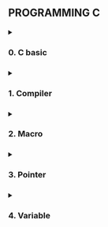 ## PROGRAMMING C

<details>
<summary><h3>0. C basic<h3></summary>
 <ul>
 <details>
	 
<summary><h4> 0.1 Data Type <h4></summary>

- Some common data types(in library **stdint.h**):

	| Data Type  | Size (bytes) | Range | 
  	|:-------:|:--------:|:--------:|
  	|int8|1 byte |-128 to 127|
	|uint8_t |1 byte |0 to 255|
	|int16_t |2 bytes |-32768 to 32767|
    |uint16_t|2 byte |0 to 65535|
    |int32_t |2 byte |-2147483648 to 2147483647|
    |uint32_t|4 bytes |0 to 4294967295|
    |int64_t |8 bytes |-9223372036854775808 to 9223372036854775807|
    |uint64_t|8 bytes |0 to 18446744073709551615|
  
</details>
<details>
<summary><h4> 0.2 Typedef <h4></summary>

- Typedef được sử dụng để đặt tên mới cho kiểu dữ liệu.
## Example:
```c
#include <stdio.h>
typedef int typeInt; //typeInt can be used in place of int
int main()
{
    typeInt a = 10;
    printf("%d ", a);
    return 0;
}
```
</details>

<details>
<summary><h4> 0.3 C Control Statements <h4></summary>

- C if...else Statement
- Switch Statement in C
- C for Loop
- While and do...while loop in C
- Switch case (combine Enum)

  <details>
	<summary>Example</summary>

    ```c
    #include <stdio.h>
    typedef enum{
        THANG_MOT,
        THANG_HAI,
        THANG_BA,
        THANG_BON,
        
    } thang_t;
    
    int main(){
        thang_t thang;
        switch (thang)
        {
            case THANG_MOT:
            case THANG_BA:
                /* code */
                break;
            case THANG_HAI:
                /* code */
                break;
            case THANG_BON:
                /* code */
                break;
            default:
                printf("Error\n")
                break;
        }
    }
    ```
- Continue
- Break
  </details>
</details>

<details>
<summary><h3>1. Compiler<h3></summary>
 <ul>
	 
  **Quá trình biên dịch:**
  
![alt text](https://media.geeksforgeeks.org/wp-content/uploads/20230404112946/Compilation-Process-in-C.png)
 	
   Bắt đầu từ file ` *.c/ *.h ` ( được gọi là ***Source file***). Ex: main.c
   
   Sau khi qua quá trình tiền xử lý(***Preprocessor***), file ` *.c/ *.h ` chuyển thành file ` *.i ` ( được gọi là ***Preprocessed Sources***). Ex: main.i
   ```c
gcc -E main.c -o main.i
 ```
   Sau đó chuyển sang quá trình ***Compiler*** sẽ biến file `*.i` thành file `*.s` ( được gọi là ***Assemply Code*** ). Ex: main.s
   ```c
gcc main.i -S -o main.s
 ```
   Tiếp đến là quá trình ***Assembler*** sẽ biến file `*.s` thành file `*.o` (được gọi là ***Object files***). Ex. main.o
   ```c
gcc -c main.s -o main.o
 ```
   
   Cuối cùng là quá trình ***Linker*** sẽ kết hợp file `*.o` và các Libraries lại với nhau tạo thành file `*.exe` (được gọi là ***Executable***). Ex. main.exe
   ```c
gcc main.o -o main
 ```
How to run file `main.exe` using cmd: ` ./main.exe ` or ` ./main `
</details>

<details>
<summary><h3>2. Macro <h3></summary>
 <ul>
<details>
<summary><h4> 2.1 #define <h4></summary>
<ul>
<details>
<summary><h4> 2.1.1 Expression <h4></summary>
	
**Example**:	
```c
#define SUM(a, b) (a + b)
```
</details>
<details>
<summary><h4> 2.1.2 CREATE FUNCTION <h4></summary>
	
**Example**:	
```c
#define CREATE_FUNC1(name, cmd)         \
    void name(){                        \
        printf("%s", (char*)cmd);       \
    } 
/* 
    Co the su dung ` # `. Sau ` # ` se la chuoi nen se khong can ` "" ` 
 */
#define CREATE_FUNC2(name, cmd)         \
    void name(){                        \
        printf("%s", (char*)#cmd);      \
    } 
// # to inform that "#cmd" is a string 

CREATE_FUNC1(test1, "This is test 1\n");
CREATE_FUNC1(test2, "This is test 2\n");
CREATE_FUNC2(test3, This is test 1\n); 
CREATE_FUNC2(test4, This is test 2\n);

int main(){
    test1();
    test2();
    test3();
    test4();
}
```

</details>
<details>
<summary><h4> 2.1.3 CREATE VARIABLE <h4></summary>

**Example**:	
```c
    #define CREATE_VARIABLE(name)           \
    int     int__##name;                    \
    double  double__##name;                 \
    char    char__##name 

    // \ used for Line break and the last one don't use
    // ## to connect two string 

    CREATE_VARIABLE(var1);
```
Biến sẽ được khởi tạo thành: 
```c
int int__var1; double double__var1; char char__var1;
```

</details>
<details>
<summary><h4> 2.1.4 Variadic in C <h4></summary>
Reference Documents: https://www.geeksforgeeks.org/variadic-functions-in-c/	

**Example:**
```c
#define VAR(...) __VA_ARGS__   //__VA_ARGS__ will be replaced by anything in (...)
int main(){
	VAR(hello world)
	VAR(int a, int b, int c);
}
```
Output:
``` 
hello world
int a, int b, int c;
```

</details>
</details>	

<details>	
<summary><h4> 2.2 #ifndef ... #endif <h4></summary>
ifndef: if not define
	
Thường được sử dụng để tránh việc define một tên nhiều lần

**Example:**
```c
#ifndef SIZE
/* 
    Neu SIZE chua duoc dinh nghia thi doan nay se duoc su dung 
 */
#define SIZE 5  

#endif
```
</details>

<details>
<summary><h4> 2.3 #if ... #elif... #else... #endif <h4></summary>

**Example:**
```c
#define SIZE 22

#if SIZE > 20
    void display(){
        printf("Size > 20\n");
    }
    
#elif SIZE == 20
    void display(){
        printf("Size = 20\n");
    }
#else SIZE < 20
    void display(){
        printf("Size < 20\n");
    }
#endif
```
</details>
  
 </details>

<details>
<summary><h3>3. Pointer<h3></summary>
<ul>

***Pointer*** can be used to store memory address of variable, function and other pointer
<details>
<summary><h4>3.1 Pointer<h4></summary>
<ul>
	
**Syntax:**
```c
datatype * ptr;
```

**Example:**
```c
#include <stdio.h>

int main(int argc, char const *argv[])
{
    int a = 10;

    int * ptr = &a;

    printf("Address of a: %p\n", &a); 			//Address of a: 000000b66e5ff6dc

    printf("Address of pointer: %p\n", &ptr); 		//Address of pointer: 000000b66e5ff6d0
    printf("Value of pointer: %p\n", ptr);		//Value of pointer: 000000b66e5ff6dc
    printf("Value of variable pointer: %d\n", *ptr);	//Value of variable pointer: 10

    return 0;
}
``` 
</details>

<details>
<summary><h4>3.2 NULL Pointer<h4></summary>
<ul>

- Khi khai báo một biến con trỏ cần gán cho nó một địa chỉ. Nếu chưa sử dụng thì nên gán địa chỉ NULL
- Khi sử dụng xong 1 biến con trỏ cũng nên gán trả lại NULL
  
=> Tránh việc con trỏ trỏ tới một địa chỉ ngẫu nhiên mà chương trình đang sử dụng gây sai lệnh or nhầm lẫn

**Syntax:**
```c
data_type *pointer_name = NULL;
        or
pointer_name = NULL
```
</details>
	
<details>
<summary><h4>3.3 Function Pointer<h4></summary>
<ul>
	
 **Syntax:**
```c
datatype (*ptr) ( para_type_1, para_type_2, ...); //Khai bao con tro ham
ptr = &function();			    	  //Gan dia chi cua ham cho con tro

or

((func_data_type (*)(func_para_type_1, func_para_type_2, ...))name_func)(value_input, ...)
```
**Example:**
```c
#include <stdio.h>
void tong(int a, int b){
    printf("%d + %d = %d\n", a, b, a+b);
}
void hieu(int a, int b){
    printf("%d - %d = %d\n", a, b, a-b);
}
int Tich(int a, int b){
    return a*b;
}
void TinhToan(int a, int b, void (*ptr)(int a, int b)){
    printf("Ham tinh toan:\n");
    ptr(a, b);
}
int main(int argc, char const *argv[])
{
/*
*  @brief Cach 1
*/
    void (*ptr)(int, int);
    ptr = &tong;
    ptr(9,7);

    int (*ptrTich)(int, int) = &Tich;
    printf("%d\n", ptrTich(5, 5));

    void (*ptrTinhtoan)(int, int, void(*));
    ptrTinhtoan = &TinhToan;
    ptrTinhtoan(2, 4, tong);
/*
*  @brief Cach 2
*/
   ((void (*)(int, int))tong)(9, 7);

   printf("Tich: %d", ((int (*)(int, int))Tich)(5, 5));
	
   ((void (*)(int, int, void(*)))TinhToan)(2, 4, tong);

/*
*  @brief Using Function Pointer to caculator
*/
   TinhToan(1, 2, &tong);
   TinhToan(3, 2, &hieu);
}
```
</details>

<details>
<summary><h4>3.4 Void Pointer<h4></summary>
<ul>

 **Syntax:**
```c
void * pointer_name;
```
**Example:**
```c
#include <stdio.h>

int tong(int a, int b){
    return a+b;
}

int main(int argc, char const *argv[])
{
    void *ptr;
    int i = 10;
    double d = 1.1;
    char c = 'c';
    
    ptr = &i;
    printf("Dia chi: %p, Gia tri: %d\n", ptr, *(int *)ptr);

    ptr = &d;
    printf("Dia chi: %p, Gia tri: %f\n", ptr, *(double *)ptr);

    ptr = &c;
    printf("Dia chi: %p, Gia tri: %c\n", ptr, *(char *)ptr);

    ptr = &tong;
    printf("Dia chi: %p\n", ptr);
    printf("Gia tri: %d\n", ((int (*)(int, int))ptr)(1,2));
}
```
**Output:**
```
Dia chi: 000000ede39ffa64, Gia tri: 10
Dia chi: 000000ede39ffa58, Gia tri: 1.100000
Dia chi: 000000ede39ffa57, Gia tri: c
Dia chi: 00007ff6f4311591
Gia tri: 3
```

</details>

<details>
<summary><h4>3.5 Pointer to Pointer<h4></summary>
<ul>

**Example:**
```c
#include <stdio.h>

int main(int argc, char const *argv[])
{
    int a = 10;
    int *ptr = &a;
    int **ptp = &ptr;

    printf("Addr of a: %p\n", &a);
    printf("Addr_ptr: %p Val_ptr: %p Val_var_ptr: %d\n", &ptr, ptr, *ptr);

    printf("Addr_ptr: %p Val_ptr: %p Val_var_ptr: %d", &ptp, ptp, **ptp);
    return 0;
}
```
**Output:**
```c
Addr of a: 000000b82e5ff66c
Addr_ptr: 000000b82e5ff660 Val_ptr: 000000b82e5ff66c Val_var_ptr: 10
Addr_ptp: 000000b82e5ff658 Val_ptp: 000000b82e5ff660 Val_var_ptp: 10
```
</details>
</details>

<details>
<summary><h3>4. Variable<h3></summary>
	
![alt text](https://media.geeksforgeeks.org/wp-content/cdn-uploads/Storage-Classes-In-C.png)

<ul>
<details>
<summary><h4>4.1 Static <h4></summary>
<ul>

	- Ứng dụng khi code MCU: VD Chạy hàm Init() 1 lần duy nhất rồi sau đó k chạy hàm Init() lần nào nữa
</details>

<details>
<summary><h4>4.2 Extern <h4></summary>
	
- Có thể sử dụng variable/function của file khác:
  
```c
main.c
#include <stdio.h>

extern int x;
int main(){
	printf("%d\n", x); // return 10
}
```

```c
main.h
#include <stdio.h>

int x = 10;
```
<ul>
 
</details>

<details>
<summary><h4>4.3 Register <h4></summary>
<ul>
	- Tốc độ xử lý sẽ nhanh hơn khi vì biến lưu ở CPU register thay vì RAM
	
	- Can't get the address of the register variable 
 
</details>

<details>
<summary><h4>4.4 Volatile <h4></summary>

 	- Tránh xảy ra lỗi do tính năng optimization của compiler
  	- VD: Trong Embedded nếu biến count để đếm số lần ngắt ngoài 
   	      thì có thể không cập nhật vì biến count không bị thay đổi bởi phần mềm

```c
volatile int count;

void ISR() {
count++;
}

int main() {
while (1) {
// do something
}
return 0;
}
```
<ul>
 
</details>

</details>
 

